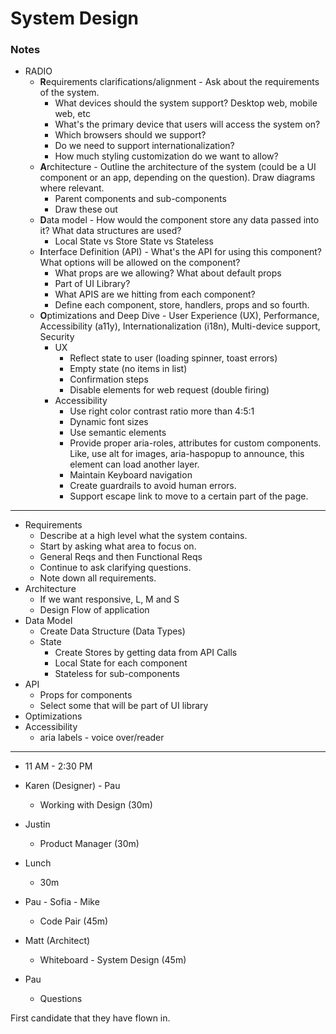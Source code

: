 # System Design

### Notes
- RADIO 
  - **R**equirements clarifications/alignment - Ask about the requirements of the system.
    - What devices should the system support? Desktop web, mobile web, etc
    - What's the primary device that users will access the system on?
    - Which browsers should we support?
    - Do we need to support internationalization?
    - How much styling customization do we want to allow?
  - **A**rchitecture - Outline the architecture of the system (could be a UI component or an app, depending on the question). Draw diagrams where relevant.
    - Parent components and sub-components
    - Draw these out
  - **D**ata model - How would the component store any data passed into it? What data structures are used?
    - Local State vs Store State vs Stateless
  - **I**nterface Definition (API) - What's the API for using this component? What options will be allowed on the component?
    - What props are we allowing? What about default props
    - Part of UI Library? 
    - What APIS are we hitting from each component?
    - Define each component, store, handlers, props and so fourth.
  - **O**ptimizations and Deep Dive - User Experience (UX), Performance, Accessibility (a11y), Internationalization (i18n), Multi-device support, Security
    - UX
      - Reflect state to user (loading spinner, toast errors)
      - Empty state (no items in list)
      - Confirmation steps
      - Disable elements for web request (double firing)
    - Accessibility
      - Use right color contrast ratio more than 4:5:1
      - Dynamic font sizes
      - Use semantic elements
      - Provide proper aria-roles, attributes for custom components. Like, use alt for images, aria-haspopup to announce, this element can load another layer.
      - Maintain Keyboard navigation
      - Create guardrails to avoid human errors.
      - Support escape link to move to a certain part of the page.

---

- Requirements
  - Describe at a high level what the system contains.
  - Start by asking what area to focus on.
  - General Reqs and then Functional Reqs
  - Continue to ask clarifying questions.
  - Note down all requirements.
- Architecture
  - If we want responsive, L, M and S
  - Design Flow of application
- Data Model
  - Create Data Structure (Data Types)
  - State
    - Create Stores by getting data from API Calls
    - Local State for each component 
    - Stateless for sub-components
- API
  - Props for components
  - Select some that will be part of UI library
- Optimizations
- Accessibility
  - aria labels - voice over/reader

---

- 11 AM - 2:30 PM
  
- Karen (Designer) - Pau
  - Working with Design (30m)
- Justin
  - Product Manager (30m)
- Lunch 
  - 30m
- Pau - Sofia - Mike 
  - Code Pair (45m)
- Matt (Architect)
  - Whiteboard - System Design (45m)
- Pau
  - Questions 

First candidate that they have flown in.